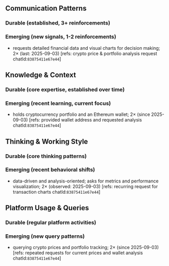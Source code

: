 ## Communication Patterns
### Durable (established, 3+ reinforcements)

### Emerging (new signals, 1-2 reinforcements)
- requests detailed financial data and visual charts for decision making; 2× (last: 2025-09-03) [refs: crypto price & portfolio analysis request chatId:`83875411e67e44`]

## Knowledge & Context
### Durable (core expertise, established over time)

### Emerging (recent learning, current focus)
- holds cryptocurrency portfolio and an Ethereum wallet; 2× (since 2025-09-03) [refs: provided wallet address and requested analysis chatId:`83875411e67e44`]

## Thinking & Working Style
### Durable (core thinking patterns)

### Emerging (recent behavioral shifts)
- data-driven and analysis-oriented; asks for metrics and performance visualization; 2× (observed: 2025-09-03) [refs: recurring request for transaction charts chatId:`83875411e67e44`]

## Platform Usage & Queries
### Durable (regular platform activities)

### Emerging (new query patterns)
- querying crypto prices and portfolio tracking; 2× (since 2025-09-03) [refs: repeated requests for current prices and wallet analysis chatId:`83875411e67e44`]